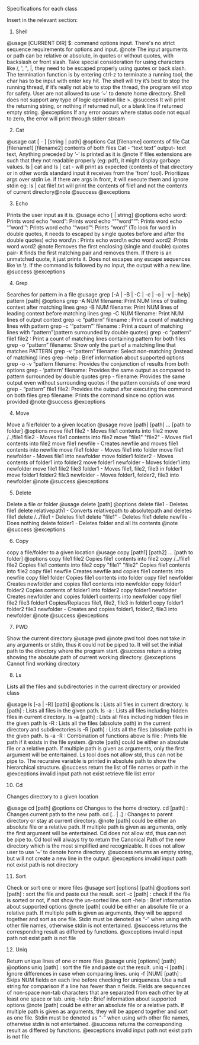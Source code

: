 Specifications for each class

Insert in the relevant section:

1. Shell

@usage
[CURRENT DIR] $: command options input. There's no strict sequence requirements for options and input.
@note
The input arguments or path can be relative or absolute, in quotes or without quotes, with backslash or front slash. Take special consideration for using characters like /, ', ", |, they need to be escaped properly using quotes or back slash. The termination function is by entering ctrl-z to terminate a running tool, the char has to be input with enter key hit. The shell will try it’s best to stop the running thread, if it’s really not able to stop the thread, the program will stop for safety. User are not allowed to use ‘~’ to denote home directory. Shell does not support any type of logic operation like >.
@success
It will print the returning string, or nothing if returned null, or a blank line if returned empty string.
@exceptions
If any error occurs where status code not equal to zero, the error will print through stderr stream


2. Cat

@usage  cat [ - ] [string | path]
@options
Cat [filename]          contents of file
Cat [filename1] [filename2] contents of both files
Cat - “text text”       output- text text, Anything preceded by ‘-’ is printed as it is
@note
If files extensions are such that they not readable properly (eg: pdf), it might display garbage values. ls | cat and ls | cat - will print as expected (contents of that directory or in other words standard input it receives from the ‘from’ tool). Prioritizes args over stdin i.e. if there are args in front, it will execute them and ignore stdin
eg: ls | cat file1.txt
will print the contents of file1 and not the contents of current directory@note
@success
@exceptions



3. Echo

Prints the user input as it is.
@usage  echo [ | string]
@options
echo word: Prints word
echo “word”: Prints word
echo “”“word”””: Prints word
echo ‘’’word’’’: Prints word
echo ‘“word”’: Prints “word” (To look for word in double quotes, it needs to escaped by single quotes before and after the double quotes)
echo word\n : Prints echo word\n
echo word            word2 :Prints word word2
@note
Removes the first enclosing (single and double) quotes pair- it finds the first matching pair and removes them. If there is an unmatched quote, it just prints it. Does not escapes any escape sequences like \n \t. If the command is followed by no input, the output with a new line.
@success
@exceptions


4. Grep

Searches for pattern in a file
@usage  grep [-A | -B | -C | -c | -o | -v | -help] pattern [path]
@options
grep -A NUM filename: Print NUM lines of trailing context after matching lines
grep -B NUM filename: Print NUM lines of leading context before matching lines
grep -C NUM filename: Print NUM lines of output context
grep -c “pattern” filename : Print a count of matching lines with pattern
grep -c ‘“pattern”’ filename : Print a count of matching lines with “pattern”(pattern surrounded by double quotes)
grep -c “pattern” file1 file2 : Print a count of matching lines containing pattern for both files
grep -o “pattern” filename: Show only the part of a matching line that matches PATTERN
grep -v “pattern” filename: Select non-matching (instead of matching) lines
grep -help : Brief information about supported options
grep -o -v “pattern filename: Provides the conjunction of results from both options
grep -<any option> ‘pattern’ filename: Provides the same output as compared to pattern surrounded by double quotes
grep -<any option> <pattern with one word> filename: Provides the same output even without surrounding quotes if the pattern consists of one word
grep -<any option> “pattern” file1 file2: Provides the output after executing the command on both files
grep filename: Prints the command since no option was provided
@note
@success
@exceptions



4. Move

Move a file/folder to a given location
@usage  move [path] [path] … [path to folder]
@options
move file1 file2 - Moves file1 contents into file2
move /../file1 file2 - Moves file1 contents into file2
move "file1" "file2" - Moves file1 contents into file2
move file1 newfile - Creates newfile and moves file1 contents into newfile
move file1 folder - Moves file1 into folder
move file1 newfolder - Moves file1 into newfolder
move folder1 folder2 - Moves contents of folder1 into folder2
move folder1 newfolder - Moves folder1 into newfolder
move file1 file2 file3 folder1 - Moves file1, file2, file3 in folder1
move folder1 folder2 file3 newfolder - Moves folder1, folder2, file3 into newfolder
@note
@success
@exceptions




5. Delete

Delete a file or folder
@usage  delete [path]
@options
delete file1  - Deletes file1
delete relativepath1  - Converts relativepath to absolutepath and deletes file1
delete /../file1  - Deletes file1
delete "file1"  - Deletes file1
delete newfile - Does nothing
delete folder1 - Deletes folder and all its contents
@note
@success
@exceptions




6. Copy

copy a file/folder to a given location
@usage  copy [path1] [path2] … [path to folder]
@options
copy file1 file2        Copies file1 contents into file2
copy /../file1 file2        Copies file1 contents into file2
copy "file1" "file2"        Copies file1 contents into file2
copy file1 newfile          Creates newfile and copies file1 contents into newfile
copy file1 folder       Copies file1 contents into folder
copy file1 newfolder        Creates newfolder and copies file1 contents into newfolder
copy folder1 folder2        Copies contents of folder1 into folder2
copy folder1 newfolder  Creates newfolder and copies folder1 contents into newfolder
copy file1 file2 file3 folder1  Copies/Replaces file1, file2, file3 in folder1
copy folder1 folder2 file3 newfolder - Creates and copies folder1, folder2, file3 into newfolder
@note
@success
@exceptions



7. PWD

Show the current directory
@usage  pwd
@note
pwd tool does not take in any arguments or stdin, thus it could not be piped to. It will set the initial path to the directory where the program start.
@success
    return a string showing the absolute path of current working directory.
@exceptions
    Cannot find working directory



8. Ls

Lists all the files and subdirectories in the current directory or provided class

@usage  ls [-a | -R] [path]
@options
ls :        Lists all files in current directory.
ls [path] :     Lists all files in the given path.
ls -a :         Lists all files including hidden files in current directory.
ls -a [path] :  Lists all files including hidden files in the given path
ls -R :         Lists all the files (absolute path) in the current directory and subdirectories
ls -R [path] :  Lists all the files (absolute path) in the given path.
ls -a -R :  Combination of functions above
ls file :       Prints file path if it exists in the file system.
@note
 [path] could be either an absolute file or a relative path. If multiple path is given as arguments, only the first argument will be entertained. Ls tool does not allow std, thus can not be pipe to. The recursive variable is printed in absolute path to show the hierarchical structure.
@success
    return the list of file names or path in the
@exceptions
    invalid input
path not exist
retrieve file list error





10. Cd

 Changes directory to a given location

@usage  cd [path]
@options
cd      Changes to the home directory.
cd [path] : Changes current path to the new path.
cd [.. | .] :   Changes to parent directory or stay at current directory.
@note
 [path] could be either an absolute file or a relative path. If multiple path is given as arguments, only the first argument will be entertained. Cd does not allow std, thus can not be pipe to. Cd tool will always try to return the Canonical Path of the new directory which is the most simplified and recognizable. It does not allow user to use ‘~’ to denote home directory.
@success
    returns an empty string, but will not create a new line in the output.
@exceptions
    invalid input
path not exist
path is not directory




11. Sort

 Check or sort one or more files
@usage
sort [options] [path]
@options
sort [path] :   sort the file and paste out the result.
sort -c  [path] :    check if the file is sorted or not, if not show the un-sorted line.
sort  -help : Brief information about supported options
@note
[path] could be either an absolute file or a relative path. If multiple path is given as arguments, they will be append together and sort as one file. Stdin must  be denoted as “-” when using with other file names, otherwise stdin is not entertained.
@success
    returns the corresponding result as differed by functions.
@exceptions
    invalid input
path not exist
path is not file




12. Uniq

Return unique lines of one or more files
@usage
uniq [options] [path]
@options
uniq [path] :   sort the file and paste out the result.
uniq -i [path]  : Ignore differences in case when comparing lines.
uniq -f [NUM]  [path] :  Skips NUM fields on each line before checking for uniqueness. Use a null string for comparison if a line has fewer than n fields. Fields are sequences of non-space non-tab characters that are separated from each other by at least one space or tab.
uniq -help : Brief information about supported options
@note
[path] could be either an absolute file or a relative path. If multiple path is given as arguments, they will be append together and sort as one file. Stdin must  be denoted as “-” when using with other file names, otherwise stdin is not entertained.
@success
    returns the corresponding result as differed by functions.
@exceptions
    invalid input
path not exist
path is not file







